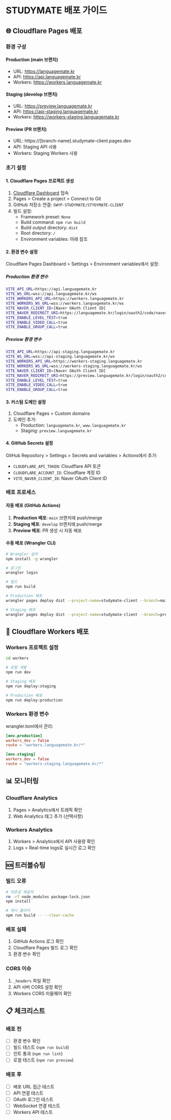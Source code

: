 # STUDYMATE 배포 가이드

## 🌐 Cloudflare Pages 배포

### 환경 구성

#### Production (main 브랜치)
- URL: https://languagemate.kr
- API: https://api.languagemate.kr
- Workers: https://workers.languagemate.kr

#### Staging (develop 브랜치)
- URL: https://preview.languagemate.kr
- API: https://api-staging.languagemate.kr
- Workers: https://workers-staging.languagemate.kr

#### Preview (PR 브랜치)
- URL: https://[branch-name].studymate-client.pages.dev
- API: Staging API 사용
- Workers: Staging Workers 사용

### 초기 설정

#### 1. Cloudflare Pages 프로젝트 생성

1. [Cloudflare Dashboard](https://dash.cloudflare.com) 접속
2. Pages > Create a project > Connect to Git
3. GitHub 저장소 연결: `SWYP-STUDYMATE/STYDYMATE-CLIENT`
4. 빌드 설정:
   - Framework preset: `None`
   - Build command: `npm run build`
   - Build output directory: `dist`
   - Root directory: `/`
   - Environment variables: 아래 참조

#### 2. 환경 변수 설정

Cloudflare Pages Dashboard > Settings > Environment variables에서 설정:

##### Production 환경 변수
```bash
VITE_API_URL=https://api.languagemate.kr
VITE_WS_URL=wss://api.languagemate.kr/ws
VITE_WORKERS_API_URL=https://workers.languagemate.kr
VITE_WORKERS_WS_URL=wss://workers.languagemate.kr/ws
VITE_NAVER_CLIENT_ID=[Naver OAuth Client ID]
VITE_NAVER_REDIRECT_URI=https://languagemate.kr/login/oauth2/code/naver
VITE_ENABLE_LEVEL_TEST=true
VITE_ENABLE_VIDEO_CALL=true
VITE_ENABLE_GROUP_CALL=true
```

##### Preview 환경 변수
```bash
VITE_API_URL=https://api-staging.languagemate.kr
VITE_WS_URL=wss://api-staging.languagemate.kr/ws
VITE_WORKERS_API_URL=https://workers-staging.languagemate.kr
VITE_WORKERS_WS_URL=wss://workers-staging.languagemate.kr/ws
VITE_NAVER_CLIENT_ID=[Naver OAuth Client ID]
VITE_NAVER_REDIRECT_URI=https://preview.languagemate.kr/login/oauth2/code/naver
VITE_ENABLE_LEVEL_TEST=true
VITE_ENABLE_VIDEO_CALL=true
VITE_ENABLE_GROUP_CALL=true
```

#### 3. 커스텀 도메인 설정

1. Cloudflare Pages > Custom domains
2. 도메인 추가:
   - Production: `languagemate.kr`, `www.languagemate.kr`
   - Staging: `preview.languagemate.kr`

#### 4. GitHub Secrets 설정

GitHub Repository > Settings > Secrets and variables > Actions에서 추가:

- `CLOUDFLARE_API_TOKEN`: Cloudflare API 토큰
- `CLOUDFLARE_ACCOUNT_ID`: Cloudflare 계정 ID
- `VITE_NAVER_CLIENT_ID`: Naver OAuth Client ID

### 배포 프로세스

#### 자동 배포 (GitHub Actions)

1. **Production 배포**: `main` 브랜치에 push/merge
2. **Staging 배포**: `develop` 브랜치에 push/merge
3. **Preview 배포**: PR 생성 시 자동 배포

#### 수동 배포 (Wrangler CLI)

```bash
# Wrangler 설치
npm install -g wrangler

# 로그인
wrangler login

# 빌드
npm run build

# Production 배포
wrangler pages deploy dist --project-name=studymate-client --branch=main

# Staging 배포
wrangler pages deploy dist --project-name=studymate-client --branch=preview
```

## 🔧 Cloudflare Workers 배포

### Workers 프로젝트 설정

```bash
cd workers

# 로컬 개발
npm run dev

# Staging 배포
npm run deploy:staging

# Production 배포
npm run deploy:production
```

### Workers 환경 변수

wrangler.toml에서 관리:

```toml
[env.production]
workers_dev = false
route = "workers.languagemate.kr/*"

[env.staging]
workers_dev = false
route = "workers-staging.languagemate.kr/*"
```

## 📊 모니터링

### Cloudflare Analytics

1. Pages > Analytics에서 트래픽 확인
2. Web Analytics 태그 추가 (선택사항)

### Workers Analytics

1. Workers > Analytics에서 API 사용량 확인
2. Logs > Real-time logs로 실시간 로그 확인

## 🆘 트러블슈팅

### 빌드 오류

```bash
# 의존성 재설치
rm -rf node_modules package-lock.json
npm install

# 캐시 클리어
npm run build -- --clear-cache
```

### 배포 실패

1. GitHub Actions 로그 확인
2. Cloudflare Pages 빌드 로그 확인
3. 환경 변수 확인

### CORS 이슈

1. `_headers` 파일 확인
2. API 서버 CORS 설정 확인
3. Workers CORS 미들웨어 확인

## 📋 체크리스트

### 배포 전
- [ ] 환경 변수 확인
- [ ] 빌드 테스트 (`npm run build`)
- [ ] 린트 통과 (`npm run lint`)
- [ ] 로컬 테스트 (`npm run preview`)

### 배포 후
- [ ] 배포 URL 접근 테스트
- [ ] API 연결 테스트
- [ ] OAuth 로그인 테스트
- [ ] WebSocket 연결 테스트
- [ ] Workers API 테스트